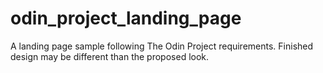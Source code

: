 # odin_project_landing_page
A landing page sample following The Odin Project requirements. Finished design may be different than the proposed look.

